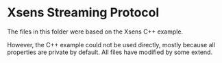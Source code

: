 # Xsens Streaming Protocol

The files in this folder were based on the Xsens C++ example.

However, the C++ example could not be used directly, mostly because all properties 
are private by default. All files have modified by some extend.
